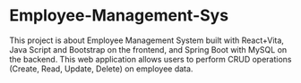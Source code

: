 # Employee-Management-Sys
This project is about Employee Management System built with React+Vita, Java Script and Bootstrap on the frontend, and Spring Boot with MySQL on the backend. This web application allows users to perform CRUD operations (Create, Read, Update, Delete) on employee data.
